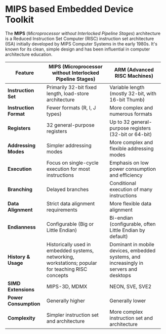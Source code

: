 # MIPS based Embedded Device Toolkit

The **MIPS** (_Microprocessor without Interlocked Pipeline Stages_) architecture is a Reduced Instruction Set Computer (RISC) instruction set architecture (ISA) initially developed by MIPS Computer Systems in the early 1980s. It's known for its clean, simple design and has been influential in computer architecture education.

| Feature             | MIPS (Microprocessor without Interlocked Pipeline Stages) | ARM (Advanced RISC Machines) |
|----------------------|---------------------------------------------------------|-----------------------------|
| **Instruction Set** | Primarily 32-bit fixed length, load-store architecture | Variable length (mostly 32-bit, with 16-bit Thumb) |
| **Instruction Format**| Fewer formats (R, I, J types)                          | More complex and numerous formats |
| **Registers** | 32 general-purpose registers                           | Up to 32 general-purpose registers (32-bit or 64-bit) |
| **Addressing Modes** | Simpler addressing modes                               | More complex and flexible addressing modes |
| **Execution** | Focus on single-cycle execution for most instructions   | Emphasis on low power consumption and efficiency |
| **Branching** | Delayed branches                                        | Conditional execution of many instructions |
| **Data Alignment** | Strict data alignment requirements                      | More flexible data alignment |
| **Endianness** | Configurable (Big or Little Endian)                     | Bi-endian (configurable, often Little Endian by default) |
| **History & Usage** | Historically used in embedded systems, networking, workstations; popular for teaching RISC concepts | Dominant in mobile devices, embedded systems, and increasingly in servers and desktops |
| **SIMD Extensions** | MIPS-3D, MDMX                                           | NEON, SVE, SVE2               |
| **Power Consumption** | Generally higher                                        | Generally lower                 |
| **Complexity** | Simpler instruction set and architecture               | More complex instruction set and architecture |
